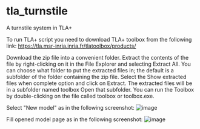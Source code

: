 # tla_turnstile
A turnstile system in TLA+

To run TLA+ script you need to download TLA+ toolbox from the following link: https://tla.msr-inria.inria.fr/tlatoolbox/products/

Download the zip file into a convenient folder.  Extract the contents of the file by right-clicking on it in the File Explorer and selecting Extract All.  You can choose what folder to put the extracted files in; the default is a subfolder of the folder containing the zip file.  Select the Show extracted files when complete option and click on Extract.  The extracted files will be in a subfolder named toolbox  Open that subfolder.  You can run the Toolbox by double-clicking on the file called toolbox or toolbox.exe.

Select "New model" as in the following screenshot:
![image](https://github.com/user-attachments/assets/9ecc0783-ca43-4e4f-8aac-e72a34d690d4)

Fill opened model page as in the following screenshot:
![image](https://github.com/user-attachments/assets/6abf6a3f-97e4-4785-b76e-df0e195994bf)
